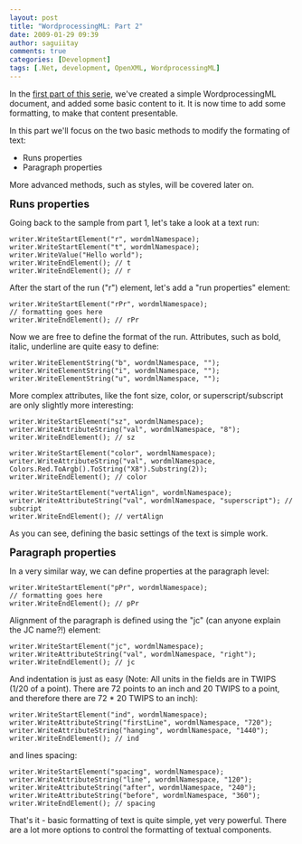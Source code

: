 ```yaml
---
layout: post
title: "WordprocessingML: Part 2"
date: 2009-01-29 09:39
author: saguiitay
comments: true
categories: [Development]
tags: [.Net, development, OpenXML, WordprocessingML]
---
```

In the [first part of this serie](http://saguiitay.blogspot.com/2009/01/wordprocessingml-part-1.html), we've created a simple WordprocessingML document, and added some basic content to it. It is now time to add some formatting, to make that content presentable.

In this part we'll focus on the two basic methods to modify the formating of text:

-   Runs properties
-   Paragraph properties

More advanced methods, such as styles, will be covered later on.

<span style="font-size:130%;">**Runs properties**</span>

Going back to the sample from part 1, let's take a look at a text run:

``` c#:html:nocontrols:nogutter
writer.WriteStartElement("r", wordmlNamespace);
writer.WriteStartElement("t", wordmlNamespace);
writer.WriteValue("Hello world");
writer.WriteEndElement(); // t
writer.WriteEndElement(); // r
```

After the start of the run ("r") element, let's add a "run properties" element:

``` c#:html:nocontrols:nogutter
writer.WriteStartElement("rPr", wordmlNamespace);
// formatting goes here
writer.WriteEndElement(); // rPr
```

Now we are free to define the format of the run. Attributes, such as bold, italic, underline are quite easy to define:

``` c#:html:nocontrols:nogutter
writer.WriteElementString("b", wordmlNamespace, "");
writer.WriteElementString("i", wordmlNamespace, "");
writer.WriteElementString("u", wordmlNamespace, "");
```

More complex attributes, like the font size, color, or superscript/subscript are only slightly more interesting:

``` c#:html:nocontrols:nogutter
writer.WriteStartElement("sz", wordmlNamespace);
writer.WriteAttributeString("val", wordmlNamespace, "8");
writer.WriteEndElement(); // sz

writer.WriteStartElement("color", wordmlNamespace);
writer.WriteAttributeString("val", wordmlNamespace, Colors.Red.ToArgb().ToString("X8").Substring(2));
writer.WriteEndElement(); // color

writer.WriteStartElement("vertAlign", wordmlNamespace);
writer.WriteAttributeString("val", wordmlNamespace, "superscript"); // subcript
writer.WriteEndElement(); // vertAlign
```

As you can see, defining the basic settings of the text is simple work.

<span style="font-size:130%;">**Paragraph properties**</span>

In a very similar way, we can define properties at the paragraph level:

``` c#:html:nocontrols:nogutter
writer.WriteStartElement("pPr", wordmlNamespace);
// formatting goes here
writer.WriteEndElement(); // pPr
```

Alignment of the paragraph is defined using the "jc" (can anyone explain the JC name?!) element:

``` c#:html:nocontrols:nogutter
writer.WriteStartElement("jc", wordmlNamespace);
writer.WriteAttributeString("val", wordmlNamespace, "right");
writer.WriteEndElement(); // jc
```

And indentation is just as easy (Note: All units in the fields are in TWIPS (1/20 of a point). There are 72 points to an inch and 20 TWIPS to a point, and therefore there are 72 \* 20 TWIPS to an inch):

``` c#:html:nocontrols:nogutter
writer.WriteStartElement("ind", wordmlNamespace);
writer.WriteAttributeString("firstLine", wordmlNamespace, "720");
writer.WriteAttributeString("hanging", wordmlNamespace, "1440");
writer.WriteEndElement(); // ind
```

and lines spacing:

``` c#:html:nocontrols:nogutter
writer.WriteStartElement("spacing", wordmlNamespace);
writer.WriteAttributeString("line", wordmlNamespace, "120");
writer.WriteAttributeString("after", wordmlNamespace, "240");
writer.WriteAttributeString("before", wordmlNamespace, "360");
writer.WriteEndElement(); // spacing
```

That's it - basic formatting of text is quite simple, yet very powerful. There are a lot more options to control the formatting of textual components.




